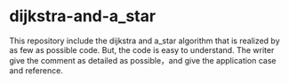# dijkstra-and-a_star
This repository include the dijkstra and  a_star algorithm that is realized by as few as possible code.
But, the code is easy to understand. The writer give the comment as detailed as possible，and give the application case and reference. 
